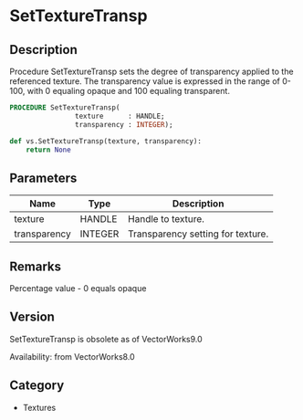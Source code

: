 # SetTextureTransp

## Description
Procedure SetTextureTransp sets the degree of transparency applied to the referenced texture.  The transparency value is expressed in the range of 0-100, with 0 equaling opaque and 100 equaling transparent.

```pascal
PROCEDURE SetTextureTransp(
				texture      : HANDLE;
				transparency : INTEGER);
```

```python
def vs.SetTextureTransp(texture, transparency):
    return None
```

## Parameters
|Name|Type|Description|
|---|---|---|
|texture|HANDLE|Handle to texture.|
|transparency|INTEGER|Transparency setting for texture.|

## Remarks
Percentage value - 0 equals opaque

## Version
SetTextureTransp is obsolete as of VectorWorks9.0<P>


Availability: from VectorWorks8.0

## Category
* Textures

